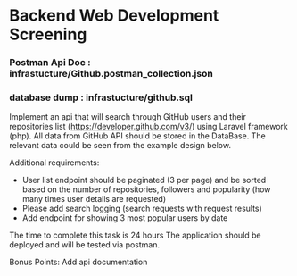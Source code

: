 # Backend Web Development Screening

### Postman Api Doc : infrastucture/Github.postman_collection.json
### database dump : infrastucture/github.sql


Implement an api that will search through GitHub users and their repositories list (https://developer.github.com/v3/) using Laravel framework (php). 
All data from GitHub API should be stored in the DataBase.
The relevant data could be seen from the example design below. 

Additional requirements:
- User list endpoint should be paginated (3 per page) and be sorted based on the number of repositories, followers and popularity (how many times user details are requested)
- Please add search logging (search requests with request results)
- Add endpoint for showing 3 most popular users by date 

The time to complete this task is 24 hours
The application should be deployed and will be tested via postman.

Bonus Points:
Add api documentation
